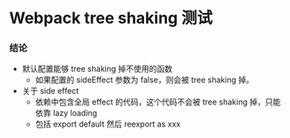 # Webpack tree shaking 测试

### 结论

- 默认配置能够 tree shaking 掉不使用的函数
  - 如果配置的 sideEffect 参数为 false，则会被 tree shaking 掉。
- 关于 side effect
  - 依赖中包含全局 effect 的代码，这个代码不会被 tree shaking 掉，只能依靠 lazy loading
  - 包括 export default 然后 reexport as xxx
